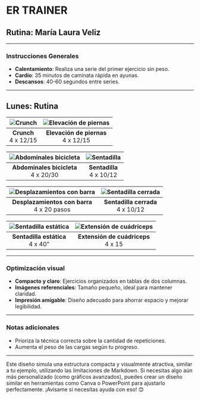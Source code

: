 # **ER TRAINER**  
## **Rutina: María Laura Veliz**

---

### **Instrucciones Generales**
- **Calentamiento**: Realiza una serie del primer ejercicio sin peso.  
- **Cardio**: 35 minutos de caminata rápida en ayunas.  
- **Descansos**: 40-60 segundos entre series.  

---

## **Lunes: Rutina**

| ![Crunch](https://github.com/user-attachments/assets/04abcd6b-cef3-4a8c-812a-d1890337f5ef) | ![Elevación de piernas](https://github.com/user-attachments/assets/e75d69d7-bfcc-46a0-95bd-f3f73de490f1) |
|:--:|:--:|
| **Crunch**<br>4 x 12/15 | **Elevación de piernas**<br>4 x 12/15 |

| ![Abdominales bicicleta](https://github.com/user-attachments/assets/11d8bce9-16c8-408e-b428-31d2d127f5e8) | ![Sentadilla](https://github.com/user-attachments/assets/4f807525-ad61-4260-8126-1722eb2c5d09) |
|:--:|:--:|
| **Abdominales bicicleta**<br>4 x 20/30 | **Sentadilla**<br>4 x 10/12 |

| ![Desplazamientos con barra](https://github.com/user-attachments/assets/a1c61600-4d4d-4d42-b353-97df4d028dda) | ![Sentadilla cerrada](https://github.com/user-attachments/assets/d4a89f36-8fc8-41b9-b235-9b3e117af132) |
|:--:|:--:|
| **Desplazamientos con barra**<br>4 x 20 pasos | **Sentadilla cerrada**<br>4 x 10/12 |

| ![Sentadilla estática](https://github.com/user-attachments/assets/f69df989-c11f-49d4-9374-74f12737bf38) | ![Extensión de cuádriceps](https://github.com/user-attachments/assets/013d91f8-1a39-49f1-83dd-9cee5d3ce414) |
|:--:|:--:|
| **Sentadilla estática**<br>4 x 40" | **Extensión de cuádriceps**<br>4 x 15 |

---

### **Optimización visual**
- **Compacto y claro**: Ejercicios organizados en tablas de dos columnas.
- **Imágenes referenciales**: Tamaño pequeño, ideal para mantener claridad.
- **Impresión amigable**: Diseño adecuado para ahorrar espacio y mejorar legibilidad.

---

### **Notas adicionales**
- Prioriza la técnica correcta sobre la cantidad de repeticiones.
- Aumenta el peso de las cargas según tu progreso.

---

Este diseño simula una estructura compacta y visualmente atractiva, similar a tu ejemplo, utilizando las limitaciones de Markdown. Si necesitas algo aún más personalizado (como gráficos avanzados), puedes crear un diseño similar en herramientas como Canva o PowerPoint para ajustarlo perfectamente. ¡Avísame si necesitas ayuda con eso! 😊
